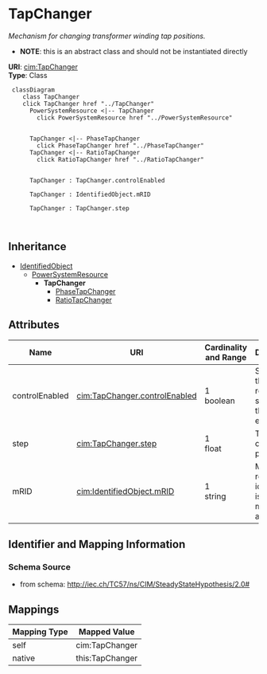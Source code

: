 # TapChanger


_Mechanism for changing transformer winding tap positions._




* __NOTE__: this is an abstract class and should not be instantiated directly


**URI**: [cim:TapChanger](http://iec.ch/TC57/CIM100#TapChanger)<br />
**Type**: Class




```mermaid
 classDiagram
    class TapChanger
    click TapChanger href "../TapChanger"
      PowerSystemResource <|-- TapChanger
        click PowerSystemResource href "../PowerSystemResource"
      

      TapChanger <|-- PhaseTapChanger
        click PhaseTapChanger href "../PhaseTapChanger"
      TapChanger <|-- RatioTapChanger
        click RatioTapChanger href "../RatioTapChanger"
      
      
      TapChanger : TapChanger.controlEnabled
        
      TapChanger : IdentifiedObject.mRID
        
      TapChanger : TapChanger.step
        
      
```





## Inheritance
* [IdentifiedObject](IdentifiedObject.md)
    * [PowerSystemResource](PowerSystemResource.md)
        * **TapChanger**
            * [PhaseTapChanger](PhaseTapChanger.md)
            * [RatioTapChanger](RatioTapChanger.md)



## Attributes


| Name | URI | Cardinality and Range | Description | Inheritance |
| ---  | --- | --- | --- | --- |
| controlEnabled | [cim:TapChanger.controlEnabled](http://iec.ch/TC57/CIM100#TapChanger.controlEnabled) | 1 <br />  boolean  | Specifies the regulation status of the equipment | direct |
| step | [cim:TapChanger.step](http://iec.ch/TC57/CIM100#TapChanger.step) | 1 <br />  float  | Tap changer position | direct |
| mRID | [cim:IdentifiedObject.mRID](http://iec.ch/TC57/CIM100#IdentifiedObject.mRID) | 1 <br />  string  | Master resource identifier issued by a model authority | [IdentifiedObject](IdentifiedObject.md) |









## Identifier and Mapping Information







### Schema Source


* from schema: http://iec.ch/TC57/ns/CIM/SteadyStateHypothesis/2.0#





## Mappings

| Mapping Type | Mapped Value |
| ---  | ---  |
| self | cim:TapChanger |
| native | this:TapChanger |




